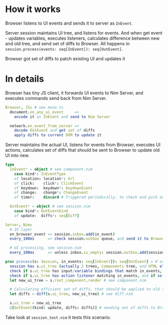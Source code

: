 # How it works

Browser listens to UI events and sends it to server as `InEvent`.

Server session maintains UI tree, and listens for events. And when get event - updates variables, executes listeners, calculates difference between new and old tree, and send set of diffs to Browser. All happens in `session.process(events: seq[InEvent]): seq[OutEvent]`.

Browser got set of diffs to patch existing UI and updates it

# In details

Browser has tiny JS client, it forwards UI events to Nim Server, and executes commands send back from Nim Server.

```Nim
Browser, JS: # see mono.ts
  document.on_any_ui_event     =>
    encode it as InEvent and send to Nim Server

  network.on_event_from_server =>
    decode OutEvent and get set of diffs
    apply diffs to current DOM to update it
```

Server maintains the actual UI, listens for events from Browser, executes UI actions, calculates set of diffs that
should be sent to Browser to update old UI into new.

```Nim
type
  InEvent* = object # see component.nim
    case kind*: InEventType
    of location: location*: Url
    of click:    click*: ClickEvent
    of keydown:  keydown*: KeydownEvent
    of change:   change*: ChangeEvent
    of timer:    discard # Triggered periodically, to check and pick any background changes in state

  OutEvent* = object # see session.nim
    case kind*: OutEventKind
    of update:  diffs*: seq[Diff]

Server, Nim:
  # IO layer
  on_browser_event => session.inbox.add(in_event)
  every_100ms      => check session.outbox queue, and send it to Browser.

  # UI processing, see session.nim
  every_100ms      => unless inbox.is_empty: session.outbox.add(session.process(session.inbox))

proc process(s: Session, in_events: seq[InEvent]): seq[OutEvent] = # see session.nim
  session has s.ui_tree (actually 2 trees, Components tree, and HTML elements tree)
  check if s.ui_tree has input/variable bindings that match in_events, and if so update variables
  check if s.ui_tree has action listener matching in_events, and if so execute it
  let new_ui_tree = s.root_component.render # see component.nim

  # Calculating efficient set of diffs, that should be applied to old tree to turn it into new tree
  let diffs = diff(s.ui_tree, new_ui_tree) # see diff.nim

  s.ui_tree = new_ui_tree
  @[OutEvent(kind: update, diffs: diffs)] # sending set of diffs to Browser
```

Take look at `session_test.nim` it tests this scenario.